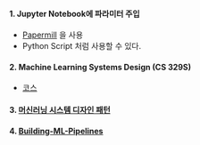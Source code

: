#### 1. Jupyter Notebook에 파라미터 주입
- [Papermill](https://zzsza.github.io/mlops/2020/03/08/airflow-with-notebook-using-papermill/?fbclid=IwAR2tomaGhrG1voUnyase_hT2WV7ols4flXzPDKDL4JDqW-YIK6gf_5lh4lM0) 을 사용
- Python Script 처럼 사용할 수 있다.

#### 2. Machine Learning Systems Design (CS 329S)
- [코스](https://huyenchip.com/2020/10/27/ml-systems-design-stanford.html?fbclid=IwAR3vR3KTBnSHGXV6k9BOZJCTkFNA0BP4Qmzj1MqNepLD2SCLf8dcd9fEMCU)

#### 3. [머신러닝 시스템 디자인 패턴](https://mercari.github.io/ml-system-design-pattern/README_ko.html?fbclid=IwAR0minH5ZUmbungqNTvsquMDkVxHqVx1YTh3_WEaNLQdWX8wYB77zxlbpH8)

#### 4. [Building-ML-Pipelines](https://github.com/Building-ML-Pipelines/building-machine-learning-pipelines)
